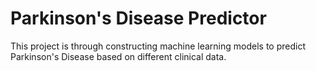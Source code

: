 # Parkinson's Disease Predictor
This project is through constructing machine learning models to predict Parkinson's Disease based on different clinical data.
